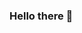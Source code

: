 ### Hello there 👋

<!--
**gramic1990/gramic1990** is a ✨ _special_ ✨ repository because its `README.md` (this file) appears on your GitHub profile.

Here are some ideas to get you started:

- 🔭 I’m currently working on Oracle Databases / PostgreSQL / Linux / Python3
- 👀 I’m interested in Oracle Database / PostgreSQL / MariaDB / Database Administration / Linux / Unix / Storage / Java / C# / C-C++ / PowerShell / Python / High Performance Dev. / Clustering / LaTex / High Performance Computing (HPC) / Proxmox / Debian GNU/Linux / Oracle Linux / Rocky Linux / Ubuntu Workstation
- 🌱 I’m currently learning PostgreSQL / C# / Python3 / Python SNMP / Python matplotlib / LaTex / Bibtex - biber / pybtex / Java / Patroni / pgpool-II / pg_auto_failover / yugabyteDB / CloudNativePG
- 👯 I’m looking to collaborate on ...
- 🤔 I’m looking for help with ...
- 💬 Ask me about ...
- 📫 How to reach me: ...
- 😄 Pronouns: ...
- ⚡ Fun fact: ...
-->
